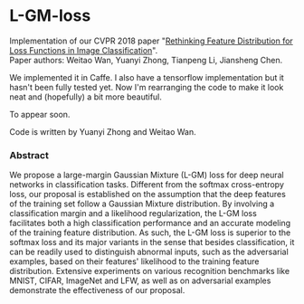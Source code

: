 # L-GM-loss
Implementation of our CVPR 2018 paper "[Rethinking Feature Distribution for Loss Functions in Image Classification](https://arxiv.org/abs/1803.02988)".  
Paper authors: Weitao Wan, Yuanyi Zhong, Tianpeng Li, Jiansheng Chen.

We implemented it in Caffe. I also have a tensorflow implementation but it hasn't been fully tested yet.
Now I'm rearranging the code to make it look neat and (hopefully) a bit more beautiful.

To appear soon.

Code is written by Yuanyi Zhong and Weitao Wan.

### Abstract

We propose a large-margin Gaussian Mixture (L-GM) loss for deep neural networks in classification tasks.
Different from the softmax cross-entropy loss, our proposal is established on the assumption that the deep features of the training set follow a Gaussian Mixture distribution.
By involving a classification margin and a likelihood regularization, the L-GM loss facilitates both a high classification performance and an accurate modeling of the training feature distribution.
As such, the L-GM loss is superior to the softmax loss and its major variants in the sense that besides classification, it can be readily used to distinguish abnormal inputs, such as the adversarial examples, based on their features' likelihood to the training feature distribution.
Extensive experiments on various recognition benchmarks like MNIST, CIFAR, ImageNet and LFW, as well as on adversarial examples demonstrate the effectiveness of our proposal.
